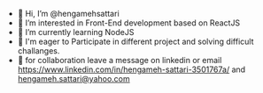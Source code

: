 - 👋 Hi, I’m @hengamehsattari
- 👀 I’m interested in Front-End development based on ReactJS
- 🌱 I’m currently learning NodeJS
- 👀 I'm eager to Participate in different project and solving difficult challanges.
- 💞️ for collaboration leave a message on linkedin or email
      https://www.linkedin.com/in/hengameh-sattari-3501767a/  and
      hengameh.sattari@yahoo.com


<!---
hengamehsattari/hengamehsattari is a ✨ special ✨ repository because its `README.md` (this file) appears on your GitHub profile.
You can click the Preview link to take a look at your changes.
--->
